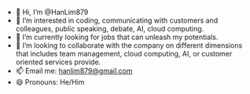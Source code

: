 - 👋 Hi, I’m @HanLim879
- 👀 I’m interested in coding, communicating with customers and colleagues, public speaking, debate, AI, cloud computing.
- 🌱 I’m currently looking for jobs that can unleash my potentials.
- 💞️ I’m looking to collaborate with the company on different dimensions that includes team management, cloud computing, AI, or customer oriented services provide.
- 📫 Email me: hanlim879@gmail.com
- 😄 Pronouns: He/Him

<!---
HanLim879/HanLim879 is a ✨ special ✨ repository because its `README.md` (this file) appears on your GitHub profile.
You can click the Preview link to take a look at your changes.
--->
